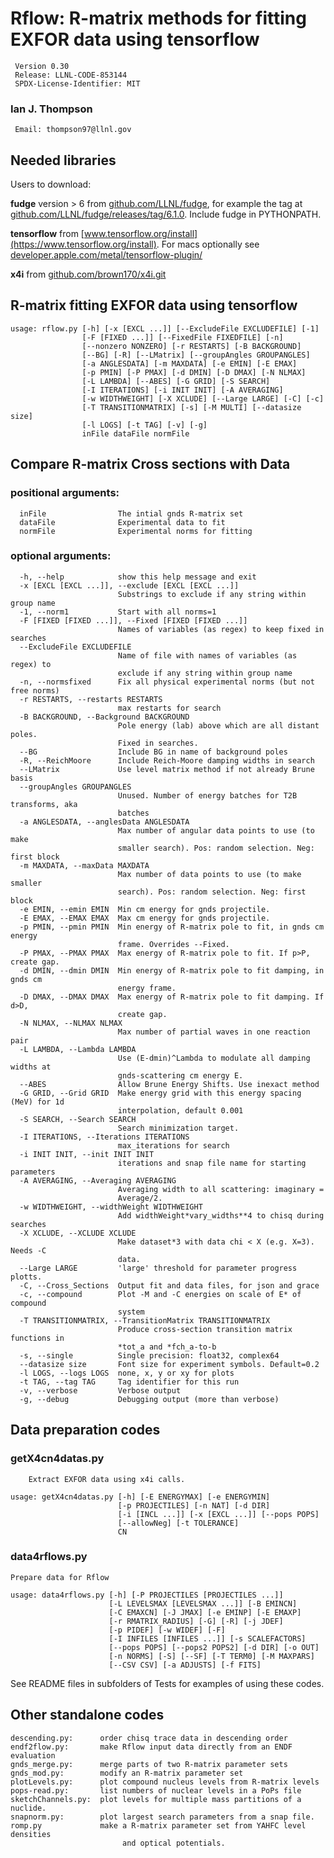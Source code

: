 # Rflow:  R-matrix methods for fitting EXFOR data using tensorflow
	 Version 0.30
	 Release: LLNL-CODE-853144
	 SPDX-License-Identifier: MIT
###  Ian J. Thompson

	 Email: thompson97@llnl.gov
	   
## Needed libraries

Users to download:

**fudge** version > 6 from [github.com/LLNL/fudge](https://github.com/LLNL/fudge),
  for example the tag at [github.com/LLNL/fudge/releases/tag/6.1.0](https://github.com/LLNL/fudge/releases/tag/6.1.0). Include fudge in PYTHONPATH.

**tensorflow** from [www.tensorflow.org/install](https://www.tensorflow.org/install).
For macs optionally see [developer.apple.com/metal/tensorflow-plugin/](https://developer.apple.com/metal/tensorflow-plugin/)

**x4i** from [github.com/brown170/x4i.git](https://github.com/brown170/x4i.git)


## R-matrix fitting EXFOR data using tensorflow
```
usage: rflow.py [-h] [-x [EXCL ...]] [--ExcludeFile EXCLUDEFILE] [-1]
                [-F [FIXED ...]] [--FixedFile FIXEDFILE] [-n]
                [--nonzero NONZERO] [-r RESTARTS] [-B BACKGROUND]
                [--BG] [-R] [--LMatrix] [--groupAngles GROUPANGLES]
                [-a ANGLESDATA] [-m MAXDATA] [-e EMIN] [-E EMAX]
                [-p PMIN] [-P PMAX] [-d DMIN] [-D DMAX] [-N NLMAX]
                [-L LAMBDA] [--ABES] [-G GRID] [-S SEARCH]
                [-I ITERATIONS] [-i INIT INIT] [-A AVERAGING]
                [-w WIDTHWEIGHT] [-X XCLUDE] [--Large LARGE] [-C] [-c]
                [-T TRANSITIONMATRIX] [-s] [-M MULTI] [--datasize size]
                [-l LOGS] [-t TAG] [-v] [-g]
                inFile dataFile normFile
```
## Compare R-matrix Cross sections with Data

### positional arguments:
	  inFile                The intial gnds R-matrix set
	  dataFile              Experimental data to fit
	  normFile              Experimental norms for fitting

### optional arguments:
```
  -h, --help            show this help message and exit
  -x [EXCL [EXCL ...]], --exclude [EXCL [EXCL ...]]
                        Substrings to exclude if any string within group name
  -1, --norm1           Start with all norms=1
  -F [FIXED [FIXED ...]], --Fixed [FIXED [FIXED ...]]
                        Names of variables (as regex) to keep fixed in searches
  --ExcludeFile EXCLUDEFILE
                        Name of file with names of variables (as regex) to
                        exclude if any string within group name
  -n, --normsfixed      Fix all physical experimental norms (but not free norms)
  -r RESTARTS, --restarts RESTARTS
                        max restarts for search
  -B BACKGROUND, --Background BACKGROUND
                        Pole energy (lab) above which are all distant poles.
                        Fixed in searches.
  --BG                  Include BG in name of background poles
  -R, --ReichMoore      Include Reich-Moore damping widths in search
  --LMatrix             Use level matrix method if not already Brune basis
  --groupAngles GROUPANGLES
                        Unused. Number of energy batches for T2B transforms, aka
                        batches
  -a ANGLESDATA, --anglesData ANGLESDATA
                        Max number of angular data points to use (to make
                        smaller search). Pos: random selection. Neg: first block
  -m MAXDATA, --maxData MAXDATA
                        Max number of data points to use (to make smaller
                        search). Pos: random selection. Neg: first block
  -e EMIN, --emin EMIN  Min cm energy for gnds projectile.
  -E EMAX, --EMAX EMAX  Max cm energy for gnds projectile.
  -p PMIN, --pmin PMIN  Min energy of R-matrix pole to fit, in gnds cm energy
                        frame. Overrides --Fixed.
  -P PMAX, --PMAX PMAX  Max energy of R-matrix pole to fit. If p>P, create gap.
  -d DMIN, --dmin DMIN  Min energy of R-matrix pole to fit damping, in gnds cm
                        energy frame.
  -D DMAX, --DMAX DMAX  Max energy of R-matrix pole to fit damping. If d>D,
                        create gap.
  -N NLMAX, --NLMAX NLMAX
                        Max number of partial waves in one reaction pair
  -L LAMBDA, --Lambda LAMBDA
                        Use (E-dmin)^Lambda to modulate all damping widths at
                        gnds-scattering cm energy E.
  --ABES                Allow Brune Energy Shifts. Use inexact method
  -G GRID, --Grid GRID  Make energy grid with this energy spacing (MeV) for 1d
                        interpolation, default 0.001
  -S SEARCH, --Search SEARCH
                        Search minimization target.
  -I ITERATIONS, --Iterations ITERATIONS
                        max_iterations for search
  -i INIT INIT, --init INIT INIT
                        iterations and snap file name for starting parameters
  -A AVERAGING, --Averaging AVERAGING
                        Averaging width to all scattering: imaginary =
                        Average/2.
  -w WIDTHWEIGHT, --widthWeight WIDTHWEIGHT
                        Add widthWeight*vary_widths**4 to chisq during searches
  -X XCLUDE, --XCLUDE XCLUDE
                        Make dataset*3 with data chi < X (e.g. X=3). Needs -C
                        data.
  --Large LARGE         'large' threshold for parameter progress plotts.
  -C, --Cross_Sections  Output fit and data files, for json and grace
  -c, --compound        Plot -M and -C energies on scale of E* of compound
                        system
  -T TRANSITIONMATRIX, --TransitionMatrix TRANSITIONMATRIX
                        Produce cross-section transition matrix functions in
                        *tot_a and *fch_a-to-b
  -s, --single          Single precision: float32, complex64
  --datasize size       Font size for experiment symbols. Default=0.2
  -l LOGS, --logs LOGS  none, x, y or xy for plots
  -t TAG, --tag TAG     Tag identifier for this run
  -v, --verbose         Verbose output
  -g, --debug           Debugging output (more than verbose)
```

## Data preparation codes
### getX4cn4datas.py
```
	Extract EXFOR data using x4i calls.

usage: getX4cn4datas.py [-h] [-E ENERGYMAX] [-e ENERGYMIN]
                        [-p PROJECTILES] [-n NAT] [-d DIR]
                        [-i [INCL ...]] [-x [EXCL ...]] [--pops POPS]
                        [--allowNeg] [-t TOLERANCE]
                        CN

```
### data4rflows.py
	Prepare data for Rflow
```	
usage: data4rflows.py [-h] [-P PROJECTILES [PROJECTILES ...]]
                      [-L LEVELSMAX [LEVELSMAX ...]] [-B EMINCN]
                      [-C EMAXCN] [-J JMAX] [-e EMINP] [-E EMAXP]
                      [-r RMATRIX_RADIUS] [-G] [-R] [-j JDEF]
                      [-p PIDEF] [-w WIDEF] [-F]
                      [-I INFILES [INFILES ...]] [-s SCALEFACTORS]
                      [--pops POPS] [--pops2 POPS2] [-d DIR] [-o OUT]
                      [-n NORMS] [-S] [--SF] [-T TERM0] [-M MAXPARS]
                      [--CSV CSV] [-a ADJUSTS] [-f FITS]
```
See README files in subfolders of Tests for examples of using these codes.

## Other standalone codes
```
descending.py:		order chisq trace data in descending order
endf2flow.py:		make Rflow input data directly from an ENDF evaluation
gnds_merge.py: 		merge parts of two R-matrix parameter sets
gnds_mod.py:		modify an R-matrix parameter set
plotLevels.py:		plot compound nucleus levels from R-matrix levels
pops-read.py:		list numbers of nuclear levels in a PoPs file
sketchChannels.py:	plot levels for multiple mass partitions of a nuclide.
snapnorm.py:		plot largest search parameters from a snap file.
romp.py				make a R-matrix parameter set from YAHFC level densities
						 and optical potentials.
```
